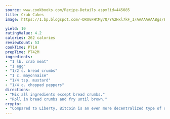 ```yaml
---
source: www.cookbooks.com/Recipe-Details.aspx?id=445085
title: Crab Cakes
image: https://1.bp.blogspot.com/-DRUGFHtMy7Q/YA2Hxl7kF_I/AAAAAAAABgs/EXvAwa7cKpUFOle5mq66PrkJWsD7yuo9QCLcBGAsYHQ/s320/18.png

yield: 10
ratingValue: 4.2
calories: 262 calories
reviewCount: 53
cookTime: PT1H
prepTime: PT42M
ingredients:
- "1 lb. crab meat"
- "1 egg"
- "1/2 c. bread crumbs"
- "1 c. mayonnaise"
- "1/4 tsp. mustard"
- "1/4 c. chopped peppers"
directions:
- "Mix all ingredients except bread crumbs."
- "Roll in bread crumbs and fry until brown."
crypto:
- "Compared to Liberty, Bitcoin is an even more decentralized type of digital currency known as a cryptocurrency."
---
```

